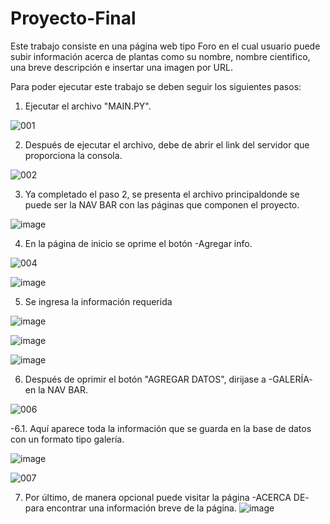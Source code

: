 # Proyecto-Final

Este trabajo consiste en una página web tipo Foro en el cual usuario puede subir información acerca de plantas como su nombre, nombre cientifico, una breve descripción e insertar una imagen por URL.

Para poder ejecutar este trabajo se deben seguir los siguientes pasos: 

1. Ejecutar el archivo "MAIN.PY".

![001](https://user-images.githubusercontent.com/107286057/187092552-156ff913-e38a-4f5a-84be-cc836238fba6.png)



2. Después de ejecutar el archivo, debe de abrir el link del servidor que proporciona la consola. 

![002](https://user-images.githubusercontent.com/107286057/187092636-30ed75d4-11d5-4f5d-983e-cf23e99aa3ca.png)



3. Ya completado el paso 2, se presenta el archivo principaldonde se puede ser la NAV BAR con las páginas que componen el proyecto.

![image](https://user-images.githubusercontent.com/107286057/187084388-b496a607-8c7f-430f-97e8-b36fc16fd052.png)


4. En la página de inicio se oprime el botón -Agregar info.

![004](https://user-images.githubusercontent.com/107286057/187084925-b68273cd-007f-4cfc-bd12-1573ff2fb09e.png)

![image](https://user-images.githubusercontent.com/107286057/187091481-40ef86a7-1f5a-4c7c-9eaa-704aaecf29e9.png)


5. Se ingresa la información requerida

![image](https://user-images.githubusercontent.com/107286057/187091528-c80ea83a-593d-4232-95ae-56a9d9313b2e.png)

![image](https://user-images.githubusercontent.com/107286057/187092168-fe84a310-7732-4368-bc7a-fe0eaab91333.png)

![image](https://user-images.githubusercontent.com/107286057/187092008-59349ed3-126e-431e-b28e-397ccdbe61cf.png)


6. Después de oprimir el botón "AGREGAR DATOS", dirijase a  -GALERÍA- en la NAV BAR.

![006](https://user-images.githubusercontent.com/107286057/187085592-4a2f6136-2f94-4fb0-8aa4-62adf35fd134.png)


-6.1. Aquí aparece toda la información que se guarda en la base de datos con un formato tipo galería.

![image](https://user-images.githubusercontent.com/107286057/187091733-c29e2213-4032-4427-b045-1a3630207b78.png)

![007](https://user-images.githubusercontent.com/107286057/187092268-648aef01-a784-4fdd-8448-2f2188036144.png)
    

7. Por último, de manera opcional puede visitar la página -ACERCA DE- para encontrar una información breve de la página. 
![image](https://user-images.githubusercontent.com/107286057/187084453-f13de9c7-9a40-4c26-82f3-a88a9ae996e9.png)


